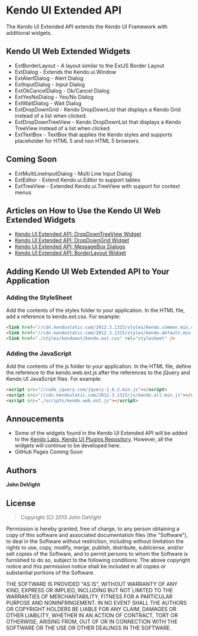 # Kendo UI Extended API

The Kendo UI Extended API extends the Kendo UI Framework with additional widgets.


## Kendo UI Web Extended Widgets

+ ExtBorderLayout - A layout similar to the ExtJS Border Layout
+ ExtDialog - Extends the Kendo.ui.Window
+ ExtAlertDialog - Alert Dialog
+ ExtInputDialog - Input Dialog
+ ExtOkCancelDialog - Ok/Cancel Dialog
+ ExtYesNoDialog - Yes/No Dialog
+ ExtWaitDialog - Wait Dialog
+ ExtDropDownGrid - Kendo DropDownList that displays a Kendo Grid instead of a list when clicked.
+ ExtDropDownTreeView - Kendo DropDownList that displays a Kendo TreeView instead of a list when clicked.
+ ExtTextBox - TextBox that applies the Kendo styles and supports placeholder for HTML 5 and non HTML 5 browsers.


## Coming Soon

+ ExtMultiLineInputDialog - Multi Line Input Dialog
+ ExtEditor - Extend Kendo.ui.Editor to support tables
+ ExtTreeView - Extended Kendo.ui.TreeView with support for context menus


## Articles on How to Use the Kendo UI Web Extended Widgets

+ [Kendo UI Extended API: DropDownTreeView Widget](http://www.aspnetwiki.com/page:kendoui-ext-api-dropdowntreeview)
+ [Kendo UI Extended API: DropDownGrid Widget](http://www.aspnetwiki.com/page:kendoui-ext-api-dropdowngrid)
+ [Kendo UI Extended API: MessageBox Dialogs](http://www.aspnetwiki.com/page:kendoui-ext-api-messagebox-dialogs)
+ [Kendo UI Extended API: BorderLayout Widget](http://www.aspnetwiki.com/page:kendoui-ext-api-borderlayout)


## Adding Kendo UI Web Extended API to Your Application

### Adding the StyleSheet

Add the contents of the styles folder to your application.  In the HTML file, add a reference to kendo.ext.css.  For example:

```html
<link href="//cdn.kendostatic.com/2012.3.1315/styles/kendo.common.min.css" rel="stylesheet" />
<link href="//cdn.kendostatic.com/2012.3.1315/styles/kendo.default.min.css" rel="stylesheet" />
<link href="./styles/kendoext/kendo.ext.css" rel="stylesheet" />
````

### Adding the JavaScript

Add the contents of the js folder to your application.  In the HTML file, define the reference to the kendo.web.ext.js after the references to the jQuery and Kendo UI JavaScript files.  For example:

```html
<script src="//code.jquery.com/jquery-1.8.2.min.js"></script>
<script src="//cdn.kendostatic.com/2012.3.1315/js/kendo.all.min.js"></script>
<script src="./scripts/kendo.web.ext.js"></script>
````


## Annoucements
* Some of the widgets found in the Kendo UI Extended API will be added to the [Kendo Labs, Kendo UI Plugins Repository](https://github.com/kendo-labs/kendo-plugins).  However, all the widgets will continue to be developed here.
* GitHub Pages Coming Soon


## Authors

**John DeVight**


## License
> Copyright (C) 2013 John DeVight

Permission is hereby granted, free of charge, to any person obtaining a copy of this software and associated 
documentation files (the "Software"), to deal in the Software without restriction, including without limitation 
the rights to use, copy, modify, merge, publish, distribute, sublicense, and/or sell copies of the Software, 
and to permit persons to whom the Software is furnished to do so, subject to the following conditions:
The above copyright notice and this permission notice shall be included in all copies or substantial portions 
of the Software.

THE SOFTWARE IS PROVIDED "AS IS", WITHOUT WARRANTY OF ANY KIND, EXPRESS OR IMPLIED, INCLUDING BUT NOT LIMITED 
TO THE WARRANTIES OF MERCHANTABILITY, FITNESS FOR A PARTICULAR PURPOSE AND NONINFRINGEMENT. IN NO EVENT SHALL 
THE AUTHORS OR COPYRIGHT HOLDERS BE LIABLE FOR ANY CLAIM, DAMAGES OR OTHER LIABILITY, WHETHER IN AN ACTION OF 
CONTRACT, TORT OR OTHERWISE, ARISING FROM, OUT OF OR IN CONNECTION WITH THE SOFTWARE OR THE USE OR OTHER DEALINGS 
IN THE SOFTWARE.
